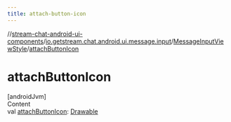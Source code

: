 ```yaml
---
title: attach-button-icon
---
```

//[stream-chat-android-ui-components](../../../index.md)/[io.getstream.chat.android.ui.message.input](../index.md)/[MessageInputViewStyle](index.md)/[attachButtonIcon](attachButtonIcon.md)



# attachButtonIcon  
[androidJvm]  
Content  
val [attachButtonIcon](attachButtonIcon.md): [Drawable](https://developer.android.com/reference/kotlin/android/graphics/drawable/Drawable.html)  



